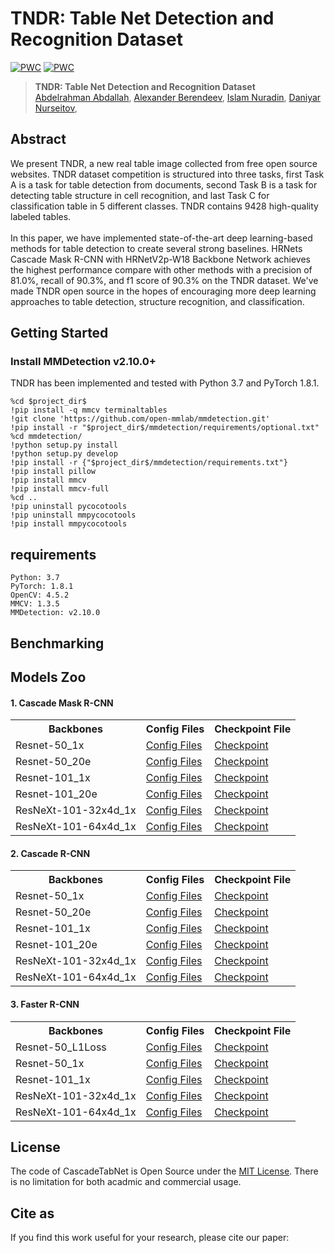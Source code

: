 # TNDR: Table Net Detection and Recognition Dataset
[![PWC](https://img.shields.io/badge/PyTorch-v1.8-blue)](https://pytorch.org/)
[![PWC](https://img.shields.io/badge/%20mmdetection%20-v2.10-blue)](https://github.com/open-mmlab/mmdetection)


> **TNDR: Table Net Detection and Recognition Dataset**<br>
> [Abdelrahman Abdallah](https://github.com/abdoelsayed2016),
> [Alexander Berendeev](),
> [Islam Nuradin](),
> [Daniyar Nurseitov](),
> <br>


## Abstract 
We present TNDR, a new real table image collected from free open source websites. TNDR dataset competition is structured into three tasks, first Task A is a task for table detection from documents, second Task B is a task for detecting table structure in cell recognition, and last Task C for classification table in 5 different classes. TNDR contains 9428 high-quality labeled tables. <br><br> In this paper, we have implemented state-of-the-art deep learning-based methods for table detection to create several strong baselines. HRNets Cascade Mask R-CNN with HRNetV2p-W18 Backbone Network achieves the highest performance compare with other methods with a precision of 81.0\%, recall of 90.3\%, and f1 score of 90.3\% on the TNDR dataset. We've made TNDR open source in the hopes of encouraging more deep learning approaches to table detection, structure recognition, and classification.
## Getting Started
### Install MMDetection v2.10.0+
TNDR has been implemented and tested with Python 3.7 and PyTorch 1.8.1. 
```
%cd $project_dir$
!pip install -q mmcv terminaltables
!git clone 'https://github.com/open-mmlab/mmdetection.git'
!pip install -r "$project_dir$/mmdetection/requirements/optional.txt"
%cd mmdetection/
!python setup.py install
!python setup.py develop
!pip install -r {"$project_dir$/mmdetection/requirements.txt"}
!pip install pillow
!pip install mmcv
!pip install mmcv-full
%cd ..
!pip uninstall pycocotools
!pip uninstall mmpycocotools
!pip install mmpycocotools
```











## requirements
```
Python: 3.7 
PyTorch: 1.8.1
OpenCV: 4.5.2
MMCV: 1.3.5
MMDetection: v2.10.0
```

##  Benchmarking

##  Models Zoo

#### 1. Cascade Mask R-CNN

<table>
  <tr>
   <th>Backbones</th><th>Config Files</th><th>Checkpoint File</th>
  </tr>
  <tr>
   <td>  Resnet-50_1x </td> <td> <a href="">Config Files</a> </td> <td> <a href="">Checkpoint</a> </td>
  </tr>
  <tr>
    <td> Resnet-50_20e </td>  <td>  <a href="">Config Files</a> </td> <td> <a href="">Checkpoint</a> </td>
  </tr>
   <tr>
    <td> Resnet-101_1x </td>  <td>  <a href="">Config Files</a> </td> <td> <a href="">Checkpoint</a> </td>
  </tr>
   <tr>
    <td> Resnet-101_20e </td>  <td>  <a href="">Config Files</a> </td> <td> <a href="">Checkpoint</a> </td>
  </tr>
   <tr>
   <td> ResNeXt-101-32x4d_1x </td>   <td>  <a href="">Config Files</a> </td> <td> <a href="">Checkpoint</a> </td>
  </tr>
   <tr>
    <td> ResNeXt-101-64x4d_1x </td>  <td>  <a href="">Config Files</a> </td> <td> <a href="">Checkpoint</a> </td>
  </tr>
</table>

#### 2. Cascade R-CNN

<table>
  <tr>
   <th>Backbones</th><th>Config Files</th><th>Checkpoint File</th>
  </tr>
  <tr>
   <td>  Resnet-50_1x </td> <td> <a href="">Config Files</a> </td> <td> <a href="">Checkpoint</a> </td>
  </tr>
  <tr>
    <td> Resnet-50_20e </td>  <td>  <a href="">Config Files</a> </td> <td> <a href="">Checkpoint</a> </td>
  </tr>
   <tr>
    <td> Resnet-101_1x </td>  <td>  <a href="">Config Files</a> </td> <td> <a href="">Checkpoint</a> </td>
  </tr>
   <tr>
    <td> Resnet-101_20e </td>  <td>  <a href="">Config Files</a> </td> <td> <a href="">Checkpoint</a> </td>
  </tr>
   <tr>
   <td> ResNeXt-101-32x4d_1x </td>   <td>  <a href="">Config Files</a> </td> <td> <a href="">Checkpoint</a> </td>
  </tr>
   <tr>
    <td> ResNeXt-101-64x4d_1x </td>  <td>  <a href="">Config Files</a> </td> <td> <a href="">Checkpoint</a> </td>
  </tr>
</table>

#### 3. Faster R-CNN
<table>
  <tr>
   <th>Backbones</th><th>Config Files</th><th>Checkpoint File</th>
  </tr>
  <tr>
   <td>  Resnet-50_L1Loss </td> <td> <a href="">Config Files</a> </td> <td> <a href="">Checkpoint</a> </td>
  </tr>
  <tr>
    <td> Resnet-50_1x </td>  <td>  <a href="">Config Files</a> </td> <td> <a href="">Checkpoint</a> </td>
  </tr>
   <tr>
    <td> Resnet-101_1x </td>  <td>  <a href="">Config Files</a> </td> <td> <a href="">Checkpoint</a> </td>
  </tr>
   <tr>
   <td> ResNeXt-101-32x4d_1x </td>   <td>  <a href="">Config Files</a> </td> <td> <a href="">Checkpoint</a> </td>
  </tr>
   <tr>
    <td> ResNeXt-101-64x4d_1x </td>  <td>  <a href="">Config Files</a> </td> <td> <a href="">Checkpoint</a> </td>
  </tr>
</table>

## License
The code of CascadeTabNet is Open Source under the [MIT License](LICENSE). There is no limitation for both acadmic and commercial usage.

## Cite as
If you find this work useful for your research, please cite our paper:
```
```




